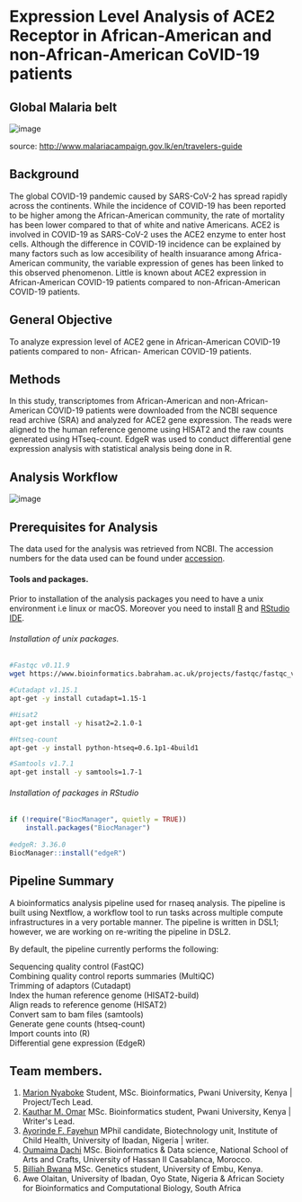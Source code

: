 # Expression Level Analysis of ACE2 Receptor in African-American and non-African-American CoVID-19 patients

## Global Malaria belt

![image](https://user-images.githubusercontent.com/45264074/161214522-0ad8b18c-7530-485d-b877-875bac477a2a.png)


source: http://www.malariacampaign.gov.lk/en/travelers-guide

## Background

The global COVID-19 pandemic caused by SARS-CoV-2 has spread rapidly across the continents. While the incidence of COVID-19 has been reported to be higher among the African-American community, the rate of mortality has been lower compared to that of white and native Americans. ACE2 is involved in COVID-19 as SARS-CoV-2 uses the ACE2 enzyme to enter host cells. Although the difference in COVID-19 incidence can be explained by many factors such as low accesibility of health insuarance among Africa-American community, the variable expression of genes has been linked to this observed phenomenon. Little is known about ACE2 expression in African-American COVID-19 patients compared to non-African-American COVID-19 patients.

## General Objective
To analyze expression level of ACE2 gene in African-American COVID-19 patients compared to non- African- American COVID-19 patients.

## Methods
In this study, transcriptomes from African-American and non-African-American COVID-19 patients were downloaded from the NCBI sequence read archive (SRA) and analyzed for ACE2 gene expression. The reads were aligned to the human reference genome using HISAT2 and the raw counts generated using HTseq-count. EdgeR was used to conduct differential gene expression analysis with statistical analysis being done in R.

## Analysis Workflow

![image](https://user-images.githubusercontent.com/45264074/172140788-c28d91e4-9d5b-43b1-a63c-510c3d572077.png)

## Prerequisites for Analysis

The data used for the analysis was retrieved from NCBI. The accession numbers for the data used can be found under [accession](accessions/accessions.txt).

#### Tools and packages.
Prior to installation of the analysis packages you need to have a unix environment i.e linux or macOS. Moreover you need to install [R](https://cran.r-project.org/) and [RStudio IDE](https://www.rstudio.com/products/rstudio/download/).

###### Installation of unix packages.
 ```bash
#Fastqc v0.11.9
wget https://www.bioinformatics.babraham.ac.uk/projects/fastqc/fastqc_v0.11.9.zip
```

``` bash
#Cutadapt v1.15.1
apt-get -y install cutadapt=1.15-1
```

```bash
#Hisat2
apt-get install -y hisat2=2.1.0-1
```

```bash
#Htseq-count
apt-get -y install python-htseq=0.6.1p1-4build1
```

```bash
#Samtools v1.7.1
apt-get install -y samtools=1.7-1
```


###### Installation of packages in RStudio

```r
if (!require("BiocManager", quietly = TRUE))
    install.packages("BiocManager")
    
#edgeR: 3.36.0    
BiocManager::install("edgeR")
```

## Pipeline Summary
A bioinformatics analysis pipeline used for rnaseq analysis. 
The pipeline is built using Nextflow, a workflow tool to run tasks across multiple compute infrastructures in a very portable manner. The pipeline is written in DSL1; however, we are working on re-writing the pipeline in DSL2.

By default, the pipeline currently performs the following:

Sequencing quality control (FastQC)\
Combining quality control reports summaries (MultiQC)\
Trimming of adaptors (Cutadapt)\
Index the human reference genome (HISAT2-build)\
Align reads to reference genome (HISAT2)\
Convert sam to bam files (samtools)\
Generate gene counts (htseq-count)\
Import counts into (R)\
Differential gene expression (EdgeR)



## Team members.

1. [Marion Nyaboke](https://github.com/marionnyaboke) Student, MSc. Bioinformatics, Pwani University, Kenya | Project/Tech Lead.
2. [Kauthar M. Omar](https://github.com/Kauthar-Omar) MSc. Bioinformatics student, Pwani University, Kenya | Writer's Lead.
3. [Ayorinde F. Fayehun](https://github.com/Ayor1) MPhil candidate, Biotechnology unit, Institute of Child Health, University of Ibadan, Nigeria | writer.
4. [Oumaima Dachi](https://github.com/oumaima-dachi) MSc. Bioinformatics & Data science, National School of Arts and Crafts, University of Hassan II Casablanca, Morocco.
5. [Billiah Bwana](https://github.com/Billiah-Bwana) MSc. Genetics student, University of Embu, Kenya.
6. Awe Olaitan, University of Ibadan, Oyo State, Nigeria & African Society for Bioinformatics and Computational Biology, South Africa
